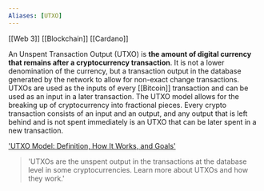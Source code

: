 ```yaml
---
Aliases: [UTXO]
---
```

[[Web 3]]
[[Blockchain]]
[[Cardano]]

An Unspent Transaction Output (UTXO) is **the amount of digital currency that remains after a cryptocurrency transaction**. It is not a lower denomination of the currency, but a transaction output in the database generated by the network to allow for non-exact change transactions. 
UTXOs are used as the inputs of every [[Bitcoin]] transaction and can be used as an input in a later transaction. The UTXO model allows for the breaking up of cryptocurrency into fractional pieces.
Every crypto transaction consists of an input and an output, and any output that is left behind and is not spent immediately is an UTXO that can be later spent in a new transaction.

['UTXO Model: Definition, How It Works, and Goals']('https://www.investopedia.com/terms/u/utxo.asp')
> 'UTXOs are the unspent output in the transactions at the database level in some cryptocurrencies. Learn more about UTXOs and how they work.'
